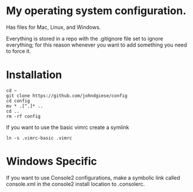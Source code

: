 # My operating system configuration.

Has files for Mac, Linux, and Windows.

Everything is stored in a repo with the .gitignore file set to ignore everything; for this reason whenever you want to add something you need to force it.

# Installation

    cd ~
    git clone https://github.com/johndgiese/config
    cd config
    mv * .[^.]* ..
    cd ..
    rm -rf config

If you want to use the basic vimrc create a symlink

    ln -s .vimrc-basic .vimrc

# Windows Specific

If you want to use Console2 configurations, make a symbolic link called console.xml in the console2 install location to .consolerc.
